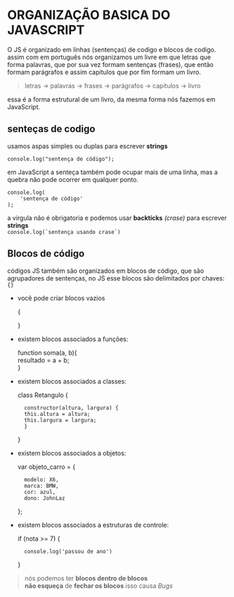 # ORGANIZAÇÃO BASICA DO JAVASCRIPT

O JS é organizado em linhas (sentenças) de codigo e blocos de codigo.  
assim com em português nós organizamos um livre em que letras que forma palavras, que por sua vez formam sentenças (frases), que então formam parágrafos e assim capitulos que por fim formam um livro.  

> letras -> palavras -> frases -> parágrafos -> capitulos -> livro

essa é a forma estrutural de um livro, da mesma forma nós fazemos em JavaScript.

## senteças de codigo

usamos aspas simples ou duplas para escrever **strings**  

`console.log("sentença de código");`

em JavaScript a senteça também pode ocupar mais de uma linha, mas a quebra não pode ocorrer em qualquer ponto.

    console.log(
        'sentença de código'
    );

a virgula não é obrigatoria e podemos usar **backticks** *(crase)* para escrever **strings**  
``console.log(`sentença usando crase`)``

## Blocos de código

códigos JS também são organizados em blocos de código, que são agrupadores de sentenças, no JS esse blocos são delimitados por chaves: `{}`  

- você pode criar blocos vazios  

    {

    }

- existem blocos associados a funções:  

    function soma(a, b){  
        resultado = a + b;  
    }  

- existem blocos associados a classes:  

    class Retangulo {  

        constructor(altura, largura) {  
        this.altura = altura;  
        this.largura = largura;  
        }  
    }

- existem blocos associados a objetos:  

    var objeto_carro = {

        modelo: X6,  
        marca: BMW,  
        cor: azul,  
        dono: JohnLaz  
    };  

- existem blocos associados a estruturas de controle:  

    if (nota >= 7) {  

        console.log('passou de ano')  
    }  

> nós podemos ter **blocos dentro de blocos**  
> **não esqueça** de **fechar os blocos** isso causa *Bugs*
